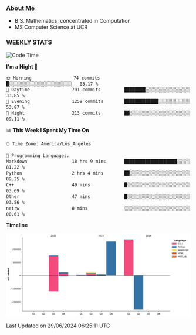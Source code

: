 ### About Me

- B.S. Mathematics, concentrated in Computation
- MS Computer Science at UCR


### WEEKLY STATS
<!--START_SECTION:waka-->
![Code Time](http://img.shields.io/badge/Code%20Time-217%20hrs%2014%20mins-blue)

**I'm a Night 🦉** 

```text
🌞 Morning                74 commits          █░░░░░░░░░░░░░░░░░░░░░░░░   03.17 % 
🌆 Daytime                791 commits         ████████░░░░░░░░░░░░░░░░░   33.85 % 
🌃 Evening                1259 commits        █████████████░░░░░░░░░░░░   53.87 % 
🌙 Night                  213 commits         ██░░░░░░░░░░░░░░░░░░░░░░░   09.11 % 
```


📊 **This Week I Spent My Time On** 

```text
🕑︎ Time Zone: America/Los_Angeles

💬 Programming Languages: 
Markdown                 18 hrs 9 mins       ████████████████████░░░░░   81.22 % 
Python                   2 hrs 4 mins        ██░░░░░░░░░░░░░░░░░░░░░░░   09.25 % 
C++                      49 mins             █░░░░░░░░░░░░░░░░░░░░░░░░   03.69 % 
Other                    47 mins             █░░░░░░░░░░░░░░░░░░░░░░░░   03.56 % 
netrw                    8 mins              ░░░░░░░░░░░░░░░░░░░░░░░░░   00.61 % 
```

**Timeline**

![Lines of Code chart](https://raw.githubusercontent.com/nickocruzm/nickocruzm/main/assets/bar_graph.png)


 Last Updated on 29/06/2024 06:25:11 UTC
<!--END_SECTION:waka-->
